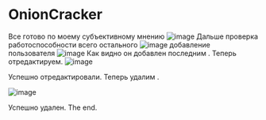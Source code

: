 # OnionCracker

Все готово по моему субъективному мнению 
![image](https://user-images.githubusercontent.com/26554565/134736056-7379f5a3-1454-4ef9-91ab-a7e9a22c5cd9.png)
Дальше проверка работоспособности всего остального 
![image](https://user-images.githubusercontent.com/26554565/134736213-e11b377e-c558-4137-830d-476769b1f887.png)
добавление пользователя 
![image](https://user-images.githubusercontent.com/26554565/134736296-c6a00e21-e824-49b7-ab22-7ad81104cc81.png)
Как видно он добавлен последним . Теперь отредактируем.
![image](https://user-images.githubusercontent.com/26554565/134736429-e051e4e7-232f-4a70-a029-1de558be2dd5.png)

Успешно отредактировали. Теперь удалим .

![image](https://user-images.githubusercontent.com/26554565/134736472-de71270e-f4b5-4a02-97ef-29a13f3d26dd.png)

Успешно удален. The end.
